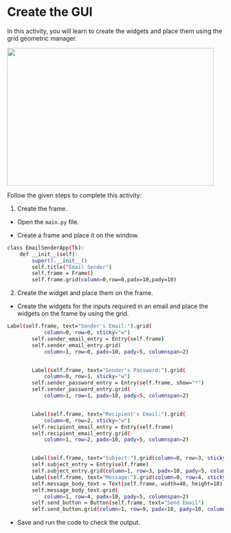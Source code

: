 Create the GUI
============================


In this activity, you will learn to create the widgets and place them using the grid geometric manager.


<img src= "https://s3.amazonaws.com/media-p.slid.es/uploads/1525749/images/10899351/pasted-from-clipboard.png" width = "480" height = "320">


Follow the given steps to complete this activity:


1. Create the frame.


* Open the `main.py` file.


* Create a frame and place it on the window.
~~~sh
class EmailSenderApp(Tk):
    def __init__(self):
        super().__init__()
        self.title("Email Sender")
        self.frame = Frame()
        self.frame.grid(column=0,row=0,padx=10,pady=10)
~~~
2. Create the widget and place them on the frame.
* Create the widgets for the inputs required in an email and place the widgets on the frame by using the grid.
~~~sh
Label(self.frame, text="Sender's Email:").grid(
            column=0, row=0, sticky="w")
        self.sender_email_entry = Entry(self.frame)
        self.sender_email_entry.grid(
            column=1, row=0, padx=10, pady=5, columnspan=2)


        Label(self.frame, text="Sender's Password:").grid(
            column=0, row=1, sticky="w")
        self.sender_password_entry = Entry(self.frame, show="*")
        self.sender_password_entry.grid(
            column=1, row=1, padx=10, pady=5, columnspan=2)


        Label(self.frame, text="Recipient's Email:").grid(
            column=0, row=2, sticky="w")
        self.recipient_email_entry = Entry(self.frame)
        self.recipient_email_entry.grid(
            column=1, row=2, padx=10, pady=5, columnspan=2)


        Label(self.frame, text="Subject:").grid(column=0, row=3, sticky="w")
        self.subject_entry = Entry(self.frame)
        self.subject_entry.grid(column=1, row=3, padx=10, pady=5, columnspan=2)
        Label(self.frame, text="Message:").grid(column=0, row=4, sticky="w")
        self.message_body_text = Text(self.frame, width=40, height=10)
        self.message_body_text.grid(
            column=1, row=4, padx=10, pady=5, columnspan=2)
        self.send_button = Button(self.frame, text="Send Email")
        self.send_button.grid(column=1, row=9, padx=10, pady=10, columnspan=2)
~~~


* Save and run the code to check the output.
